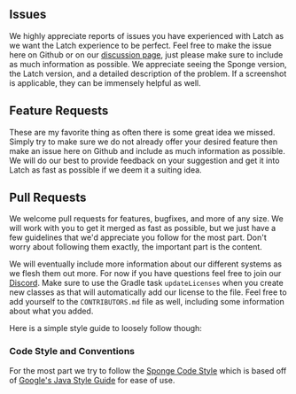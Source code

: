 ## Issues
We highly appreciate reports of issues you have experienced with Latch as we want the Latch experience to be perfect. Feel free
to make the issue here on Github or on our [discussion page](https://forums.spongepowered.org/t/latch-a-locking-plugin-to-protect-your-containers/16508?u=meronat),
just please make sure to include as much information as possible. We appreciate seeing the Sponge version, the Latch version, and
a detailed description of the problem. If a screenshot is applicable, they can be immensely helpful as well.

## Feature Requests
These are my favorite thing as often there is some great idea we missed. Simply try to make sure we do not already offer your
desired feature then make an issue here on Github and include as much information as possible. We will do our best to provide feedback
on your suggestion and get it into Latch as fast as possible if we deem it a suiting idea.

## Pull Requests
We welcome pull requests for features, bugfixes, and more of any size. We will work with you to get it merged as fast as possible,
but we just have a few guidelines that we'd appreciate you follow for the most part. Don't worry about following them exactly, the
important part is the content.

We will eventually include more information about our different systems as we flesh them out more. For now if you have questions
feel free to join our [Discord](https://discord.gg/NzfKazX). Make sure to use the Gradle task `updateLicenses` when you create new
classes as that will automatically add our license to the file. Feel free to add yourself to the `CONTRIBUTORS.md` file as well,
including some information about what you added.

Here is a simple style guide to loosely follow though:

### Code Style and Conventions

For the most part we try to follow the [Sponge Code Style](https://docs.spongepowered.org/master/en/contributing/implementation/codestyle.html)
which is based off of [Google's Java Style Guide](https://google.github.io/styleguide/javaguide.html) for ease of use.